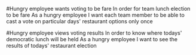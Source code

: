 #Hungry employee wants voting to be fare
In order for team lunch election to be fare
As a hungry employee
I want each team member to be able to cast a vote on particular days' restaurant options only once 

#Hungry employee views voting results
In order to know where todays' democratic lunch will be held
As a hungry employee
I want to see the results of todays' restaurant election

